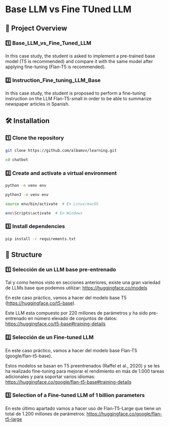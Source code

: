 # Base LLM vs Fine TUned LLM

## 📌 Project Overview  

### 1️⃣ Base_LLM_vs_Fine_Tuned_LLM  
In this case study, the student is asked to implement a pre-trained base model (T5 is recommended) and compare it with the same model after applying fine-tuning (Flan-T5 is recommended).
### 2️⃣ Instruction_Fine_tuning_LLM_Base
In this case study, the student is proposed to perform a fine-tuning instruction on the LLM Flan-T5-small in order to be able to summarize newspaper articles in Spanish.


## 🛠️ Installation  

### 1️⃣ Clone the repository  
```bash 
git clone https://github.com/albamvv/learning.git
```
```bash 
cd chatbot
```

### 2️⃣ Create and activate a virtual environment
```bash  
python -m venv env 
```
```bash
python3 -m venv env
```

```bash 
source env/bin/activate  # En Linux/macOS
```

```bash
env\Scripts\activate  # En Windows
```
### 3️⃣ Install dependencies 
```bash  
pip install -r requirements.txt 
```



## 📝 Structure

### 1️⃣ Selección de un LLM base pre-entrenado

Tal y como hemos visto en secciones anteriores, existe una gran variedad de LLMs base que podemos utilizar: https://huggingface.co/models

En este caso práctico, vamos a hacer del modelo base T5 (https://huggingface.co/t5-base).

Este LLM esta compuesto por 220 millones de parámetros y ha sido pre-entrenado en número elevado de conjuntos de datos: https://huggingface.co/t5-base#training-details

### 2️⃣ Selección de un Fine-tuned LLM

En este caso práctico, vamos a hacer del modelo base Flan-T5 (google/flan-t5-base).

Estos modelos se basan en T5 preentrenados (Raffel et al., 2020) y se les ha realizado fine-tuning para mejorar el rendimiento en más de 1.000 tareas adicionales y para soportar varios idiomas: https://huggingface.co/google/flan-t5-base#training-details

### 3️⃣ Selection of a Fine-tuned LLM of 1 billion parameters

En este último apartado vamos a hacer uso de Flan-T5-Large que tiene un total de 1.200 millones de parámetros: https://huggingface.co/google/flan-t5-large